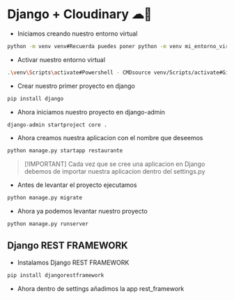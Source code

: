 # Django + Cloudinary ☁🐍

- Iniciamos creando nuestro entorno virtual

```bash
python -m venv venv#Recuerda puedes poner python -m venv mi_entorno_virtual
```

- Activar nuestro entorno virtual

```bash
.\venv\Scripts\activate#Powershell - CMDsource venv/Scripts/activate#GitBash
```

- Crear nuestro primer proyecto en django

```bash
pip install django

```

- Ahora iniciamos nuestro proyecto en django-admin

```bash
django-admin startproject core .

```

- Ahora creamos nuestra aplicacion con el nombre que deseemos

```bash
python manage.py startapp restaurante

```

> [!IMPORTANT] Cada vez que se cree una aplicacion en Django debemos de importar nuestra aplicacion dentro del settings.py
> 
- Antes de levantar el proyecto ejecutamos

```bash
python manage.py migrate

```

- Ahora ya podemos levantar nuestro proyecto

```bash
python manage.py runserver

```

## Django REST FRAMEWORK

- Instalamos Django REST FRAMEWORK

```bash
pip install djangorestframework

```

- Ahora dentro de settings añadimos la app rest_framework